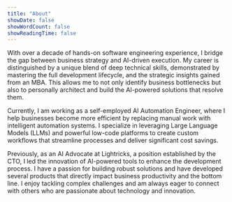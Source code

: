 ```yaml
---
title: "About"
showDate: false
showWordCount: false
showReadingTime: false
---
```


With over a decade of hands-on software engineering experience, I bridge the gap between business strategy and AI-driven execution. My career is distinguished by a unique blend of deep technical skills, demonstrated by mastering the full development lifecycle, and the strategic insights gained from an MBA. This allows me to not only identify business bottlenecks but also to personally architect and build the AI-powered solutions that resolve them.

Currently, I am working as a self-employed AI Automation Engineer, where I help businesses become more efficient by replacing manual work with intelligent automation systems. I specialize in leveraging Large Language Models (LLMs) and powerful low-code platforms to create custom workflows that streamline processes and deliver significant cost savings.

Previously, as an AI Advocate at Lightricks, a position established by the CTO, I led the innovation of AI-powered tools to enhance the development process. I have a passion for building robust solutions and have developed several products that directly impact business productivity and the bottom line. I enjoy tackling complex challenges and am always eager to connect with others who are passionate about technology and innovation.